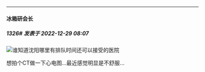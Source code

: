 

*****

####  冰箱研会长  
##### 1326#       发表于 2022-12-29 08:07

<img src="https://static.saraba1st.com/image/smiley/face2017/013.png" referrerpolicy="no-referrer">谁知道沈阳哪里有排队时间还可以接受的医院

想拍个CT做一下心电图...最近感觉明显是不舒服...

